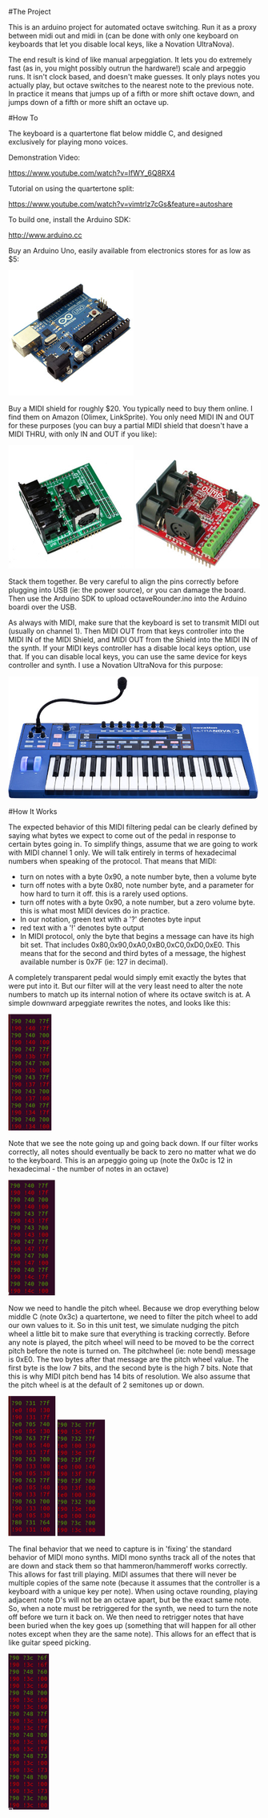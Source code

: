 #The Project

This is an arduino project for automated octave switching.
Run it as a proxy between midi out and midi in (can be done with only one keyboard on keyboards that let you disable local keys, like a Novation UltraNova).

The end result is kind of like manual arpeggiation.  It lets you do
extremely fast (as in, you might possibly outrun the hardware!) scale
and arpeggio runs.  It isn't clock based, and doesn't make guesses.
It only plays notes you actually play, but octave switches to the nearest note to the previous note.  In practice it means that jumps up of a fifth or more shift octave down, and jumps down of a fifth or more shift an octave up.

#How To

The keyboard is a quartertone flat below middle C, and designed exclusively for playing mono voices.

Demonstration Video:

https://www.youtube.com/watch?v=IfWY_6Q8RX4

Tutorial on using the quartertone split:

https://www.youtube.com/watch?v=vimtrlz7cGs&feature=autoshare

To build one, install the Arduino SDK:

http://www.arduino.cc

Buy an Arduino Uno, easily available from electronics stores for as low as $5:

![Arduino Uno](images/arduinouno.jpg)

Buy a MIDI shield for roughly $20.  You typically need to buy them online.  I find them on Amazon (Olimex, LinkSprite).  You only need MIDI IN and OUT for these purposes (you can buy a partial MIDI shield that doesn't have a MIDI THRU, with only IN and OUT if you like):

![LinkSprite MIDI Shield](images/midishield.jpg)
![Olimex MIDI Shield](images/midishield2.jpg)

Stack them together.  Be very careful to align the pins correctly before plugging into USB (ie: the power source), or you can damage the board.  Then use the Arduino SDK to upload octaveRounder.ino into the Arduino boardi over the USB.

As always with MIDI, make sure that the keyboard is set to transmit MIDI out (usually on channel 1).  Then MIDI OUT from that keys controller into the MIDI IN of the MIDI Shield, and MIDI OUT from the Shield into the MIDI IN of the synth.  If your MIDI keys controller has a disable local keys option, use that.  If you can disable local keys, you can use the same device for keys controller and synth.  I use a Novation UltraNova for this purpose:

![Novation UltraNova](images/ultranova.jpg)


#How It Works

The expected behavior of this MIDI filtering pedal can be clearly defined by saying what bytes we expect to come out of the pedal in response to certain bytes going in.  To simplify things, assume that we are going to work with MIDI channel 1 only.  We will talk entirely in terms of hexadecimal numbers when speaking of the protocol.  That means that MIDI:

- turn on notes with a byte 0x90, a note number byte, then a volume byte
- turn off notes with a byte 0x80, note number byte, and a parameter for how hard to turn it off.  this is a rarely used options.
- turn off notes with a byte 0x90, a note number, but a zero volume byte.  this is what most MIDI devices do in practice.
- In our notation, green text with a '?' denotes byte input
- red text with a '!' denotes byte output
- In MIDI protocol, only the byte that begins a message can have its high bit set.  That includes 0x80,0x90,0xA0,0xB0,0xC0,0xD0,0xE0.  This means that for the second and third bytes of a message, the highest available number is 0x7F (ie: 127 in decimal).

A completely transparent pedal would simply emit exactly the bytes that were put into it.  But our filter will at the very least need to alter the note numbers to match up its internal notion of where its octave switch is at.  A simple downward arpeggiate rewrites the notes, and looks like this:

![unittest1](images/unittest1.png)

Note that we see the note going up and going back down.  If our filter works correctly, all notes should eventually be back to zero no matter what we do to the keyboard.
This is an arpeggio going up (note the 0x0c is 12 in hexadecimal - the number of notes in an octave)

![unittest2](images/unittest2.png)

Now we need to handle the pitch wheel.  Because we drop everything below middle C (note 0x3c) a quartertone, we need to filter the pitch wheel to add our own values to it.  So in this unit test, we simulate nudging the pitch wheel a little bit to make sure that everything is tracking correctly.  Before any note is played, the pitch wheel will need to be moved to be the correct pitch before the note is turned on.  The pitchwheel (ie: note bend) message is 0xE0.  The two bytes after that message are the pitch wheel value.  The first byte is the low 7 bits, and the second byte is the high 7 bits.  Note that this is why MIDI pitch bend has 14 bits of resolution.  We also assume that the pitch wheel is at the default of 2 semitones up or down.

![unittest3](images/unittest3.png)
![unittest3](images/unittest4.png)

The final behavior that we need to capture is in 'fixing' the standard behavior of MIDI mono synths.  MIDI mono synths track all of the notes that are down and stack them so that hammeron/hammeroff works correctly.  This allows for fast trill playing.  MIDI assumes that there will never be multiple copies of the same note (because it assumes that the controller is a keyboard with a unique key per note).  When using octave rounding, playing adjacent note D's will not be an octave apart, but be the exact same note.  So, when a note must be retriggered for the synth, we need to turn the note off before we turn it back on.  We then need to retrigger notes that have been buried when the key goes up (something that will happen for all other notes except when they are the same note).  This allows for an effect that is like guitar speed picking.

![unittest5](images/unittest5.png) 

